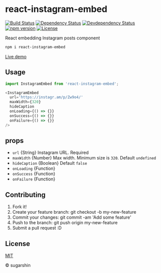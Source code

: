 # react-instagram-embed

[![Build Status][travis-image]][travis-url]
[![Dependency Status][david-image]][david-url]
[![Devdependency Status][david-dev-image]][david-dev-url]
[![npm version][npm-image]][npm-url]
[![License][license-image]][license-url]

React embedding Instagram posts component

```sh
npm i react-instagram-embed
```

[Live demo](https://sugarshin.github.io/react-instagram-embed/)

## Usage

```js
import InstagramEmbed from 'react-instagram-embed';

<InstagramEmbed
  url='https://instagr.am/p/Zw9o4/'
  maxWidth={320}
  hideCaption
  onLoading={() => {}}
  onSuccess={() => {}}
  onFailure={() => {}}
/>
```

## props

- `url` {String} Instagram URL. Required
- `maxWidth` {Number} Max width. Minimum size is `320`. Default `undefined`
- `hideCaption` {Boolean} Default `false`
- `onLoading` {Function}
- `onSuccess` {Function}
- `onFailure` {Function}

## Contributing

1. Fork it!
2. Create your feature branch: git checkout -b my-new-feature
3. Commit your changes: git commit -am 'Add some feature'
4. Push to the branch: git push origin my-new-feature
5. Submit a pull request :D

## License

[MIT][license-url]

© sugarshin

[npm-image]: https://img.shields.io/npm/v/react-instagram-embed.svg?style=flat-square
[npm-url]: https://www.npmjs.org/package/react-instagram-embed
[travis-image]: https://img.shields.io/travis/sugarshin/react-instagram-embed/master.svg?branch=master&style=flat-square
[travis-url]: https://travis-ci.org/sugarshin/react-instagram-embed
[david-image]: https://david-dm.org/sugarshin/react-instagram-embed.svg?style=flat-square
[david-url]: https://david-dm.org/sugarshin/react-instagram-embed
[david-dev-image]: https://david-dm.org/sugarshin/react-instagram-embed/dev-status.svg?style=flat-square
[david-dev-url]: https://david-dm.org/sugarshin/react-instagram-embed#info=devDependencies
[license-image]: https://img.shields.io/:license-mit-blue.svg?style=flat-square
[license-url]: https://sugarshin.mit-license.org/
